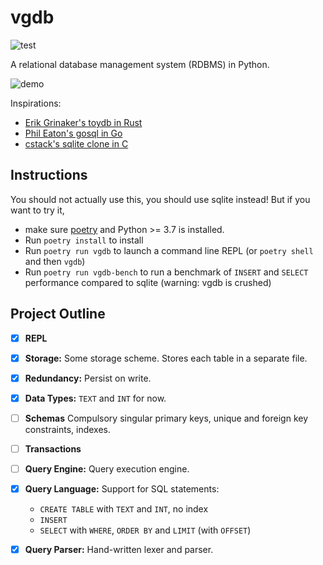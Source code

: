 # vgdb

![test](https://github.com/vegarsti/vgdb/workflows/test/badge.svg)

A relational database management system (RDBMS) in Python.

![demo](https://user-images.githubusercontent.com/5699893/83227329-3549b780-a184-11ea-819a-afa4c61d5cb2.gif)

Inspirations:
- [Erik Grinaker's toydb in Rust](https://github.com/erikgrinaker/toydb)
- [Phil Eaton's gosql in Go](https://notes.eatonphil.com/database-basics.html)
- [cstack's sqlite clone in C](https://cstack.github.io/db_tutorial/)

## Instructions
You should not actually use this, you should use sqlite instead! But if you want to try it,

- make sure [poetry](https://github.com/python-poetry/poetry) and Python >= 3.7 is installed.
- Run `poetry install` to install
- Run `poetry run vgdb` to launch a command line REPL (or `poetry shell` and then `vgdb`)
- Run `poetry run vgdb-bench` to run a benchmark of `INSERT` and `SELECT` performance compared to sqlite (warning: vgdb is crushed)


## Project Outline

- [x] **REPL** 

- [x] **Storage:** Some storage scheme. Stores each table in a separate file.

- [x] **Redundancy:** Persist on write.

- [x] **Data Types:** `TEXT` and `INT` for now.

- [ ] **Schemas** Compulsory singular primary keys, unique and foreign key constraints, indexes.

- [ ] **Transactions**

- [ ] **Query Engine:** Query execution engine.

- [x] **Query Language:** Support for SQL statements: 
    - `CREATE TABLE` with `TEXT` and `INT`, no index
    - `INSERT`
    - `SELECT` with `WHERE`, `ORDER BY` and `LIMIT` (with `OFFSET`)

- [x] **Query Parser:** Hand-written lexer and parser.
